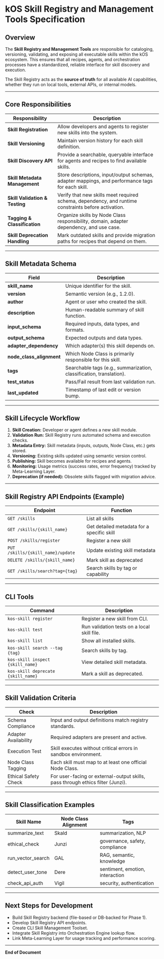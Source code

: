 # kOS Skill Registry and Management Tools Specification

## Overview

The **Skill Registry and Management Tools** are responsible for cataloging, versioning, validating, and exposing all executable skills within the kOS ecosystem. This ensures that all recipes, agents, and orchestration processes have a standardized, reliable interface for skill discovery and execution.

The Skill Registry acts as the **source of truth** for all available AI capabilities, whether they run on local tools, external APIs, or internal models.

---

## Core Responsibilities

| Responsibility | Description |
|---|---|
| **Skill Registration** | Allow developers and agents to register new skills into the system. |
| **Skill Versioning** | Maintain version history for each skill definition. |
| **Skill Discovery API** | Provide a searchable, queryable interface for agents and recipes to find available skills. |
| **Skill Metadata Management** | Store descriptions, input/output schemas, adapter mappings, and performance tags for each skill. |
| **Skill Validation & Testing** | Verify that new skills meet required schema, dependency, and runtime constraints before activation. |
| **Tagging & Classification** | Organize skills by Node Class responsibility, domain, adapter dependency, and use case. |
| **Skill Deprecation Handling** | Mark outdated skills and provide migration paths for recipes that depend on them. |

---

## Skill Metadata Schema

| Field | Description |
|---|---|
| **skill_name** | Unique identifier for the skill. |
| **version** | Semantic version (e.g., 1.2.0). |
| **author** | Agent or user who created the skill. |
| **description** | Human-readable summary of skill function. |
| **input_schema** | Required inputs, data types, and formats. |
| **output_schema** | Expected outputs and data types. |
| **adapter_dependency** | Which adapter(s) this skill depends on. |
| **node_class_alignment** | Which Node Class is primarily responsible for this skill. |
| **tags** | Searchable tags (e.g., summarization, classification, translation). |
| **test_status** | Pass/Fail result from last validation run. |
| **last_updated** | Timestamp of last edit or version bump. |

---

## Skill Lifecycle Workflow

1. **Skill Creation:** Developer or agent defines a new skill module.
2. **Validation Run:** Skill Registry runs automated schema and execution checks.
3. **Metadata Entry:** Skill metadata (inputs, outputs, Node Class, etc.) gets stored.
4. **Versioning:** Existing skills updated using semantic version control.
5. **Publishing:** Skill becomes available for recipes and agents.
6. **Monitoring:** Usage metrics (success rates, error frequency) tracked by Meta-Learning Layer.
7. **Deprecation (if needed):** Obsolete skills flagged with migration advice.

---

## Skill Registry API Endpoints (Example)

| Endpoint | Function |
|---|---|
| `GET /skills` | List all skills |
| `GET /skills/{skill_name}` | Get detailed metadata for a specific skill |
| `POST /skills/register` | Register a new skill |
| `PUT /skills/{skill_name}/update` | Update existing skill metadata |
| `DELETE /skills/{skill_name}` | Mark skill as deprecated |
| `GET /skills/search?tag={tag}` | Search skills by tag or capability |

---

## CLI Tools

| Command | Description |
|---|---|
| `kos-skill register` | Register a new skill from CLI. |
| `kos-skill test` | Run validation tests on a local skill file. |
| `kos-skill list` | Show all installed skills. |
| `kos-skill search --tag {tag}` | Search skills by tag. |
| `kos-skill inspect {skill_name}` | View detailed skill metadata. |
| `kos-skill deprecate {skill_name}` | Mark a skill as deprecated. |

---

## Skill Validation Criteria

| Check | Description |
|---|---|
| Schema Compliance | Input and output definitions match registry standards. |
| Adapter Availability | Required adapters are present and active. |
| Execution Test | Skill executes without critical errors in sandbox environment. |
| Node Class Tagging | Each skill must map to at least one official Node Class. |
| Ethical Safety Check | For user-facing or external-output skills, pass through ethics filter (Junzi). |

---

## Skill Classification Examples

| Skill Name | Node Class Alignment | Tags |
|---|---|---|
| summarize_text | Skald | summarization, NLP |
| ethical_check | Junzi | governance, safety, compliance |
| run_vector_search | GAL | RAG, semantic, knowledge |
| detect_user_tone | Dere | sentiment, emotion, interaction |
| check_api_auth | Vigil | security, authentication |

---

## Next Steps for Development

- Build Skill Registry backend (file-based or DB-backed for Phase 1).
- Develop Skill Registry API endpoints.
- Create CLI Skill Management Toolset.
- Integrate Skill Registry into Orchestration Engine lookup flow.
- Link Meta-Learning Layer for usage tracking and performance scoring.

---

**End of Document**

